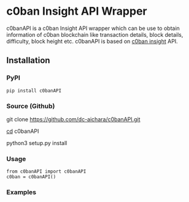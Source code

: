 # c0ban Insight API Wrapper
c0banAPI is a c0ban Insight API wrapper which can be use to obtain information of c0ban blockchain 
like transaction details, block details, difficulty, block height etc. 
c0banAPI is based on [c0ban insight](https://insight-beta.c0ban.com/) API.

## Installation 
### PyPI
```
pip install c0banAPI
```
### Source (Github)

git clone https://github.com/dc-aichara/c0banAPI.git

[cd]() c0banAPI

python3 setup.py install

### Usage 

```
from c0banAPI import c0banAPI
c0ban = c0banAPI()
```

### Examples 


